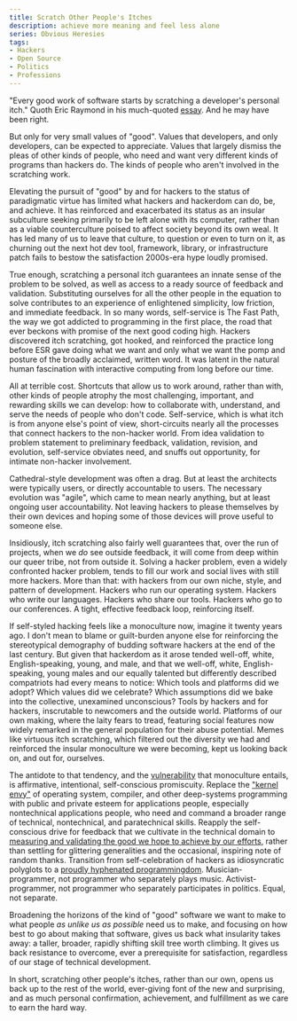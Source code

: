 ```yaml
---
title: Scratch Other People's Itches
description: achieve more meaning and feel less alone
series: Obvious Heresies
tags:
- Hackers
- Open Source
- Politics
- Professions
---
```


"Every good work of software starts by scratching a developer's personal itch."  Quoth Eric Raymond in his much-quoted [essay](http://www.catb.org/esr/writings/homesteading/cathedral-bazaar/ar01s02.html).  And he may have been right.

But only for very small values of "good".  Values that developers, and only developers, can be expected to appreciate.  Values that largely dismiss the pleas of other kinds of people, who need and want very different kinds of programs than hackers do.  The kinds of people who aren't involved in the scratching work.

Elevating the pursuit of "good" by and for hackers to the status of paradigmatic virtue has limited what hackers and hackerdom can do, be, and achieve.  It has reinforced and exacerbated its status as an insular subculture seeking primarily to be left alone with its computer, rather than as a viable counterculture poised to affect society beyond its own weal.  It has led many of us to leave that culture, to question or even to turn on it, as churning out the next hot dev tool, framework, library, or infrastructure patch fails to bestow the satisfaction 2000s-era hype loudly promised.

True enough, scratching a personal itch guarantees an innate sense of the problem to be solved, as well as access to a ready source of feedback and validation.  Substituting ourselves for all the other people in the equation to solve contributes to an experience of enlightened simplicity, low friction, and immediate feedback.  In so many words, self-service is The Fast Path, the way we got addicted to programming in the first place, the road that ever beckons with promise of the next good coding high.  Hackers discovered itch scratching, got hooked, and reinforced the practice long before ESR gave doing what we want and only what we want the pomp and posture of the broadly acclaimed, written word.  It was latent in the natural human fascination with interactive computing from long before our time.

All at terrible cost.  Shortcuts that allow us to work around, rather than with, other kinds of people atrophy the most challenging, important, and rewarding skills we can develop: how to collaborate with, understand, and serve the needs of people who don't code.  Self-service, which is what itch is from anyone else's point of view, short-circuits nearly all the processes that connect hackers to the non-hacker world.  From idea validation to problem statement to preliminary feedback, validation, revision, and evolution, self-service obviates need, and snuffs out opportunity, for intimate non-hacker involvement.

Cathedral-style development was often a drag.  But at least the architects were typically users, or directly accountable to users.  The necessary evolution was "agile", which came to mean nearly anything, but at least ongoing user accountability.  Not leaving hackers to please themselves by their own devices and hoping some of those devices will prove useful to someone else.

Insidiously, itch scratching also fairly well guarantees that, over the run of projects, when we _do_ see outside feedback, it will come from deep within our queer tribe, not from outside it.  Solving a hacker problem, even a widely confronted hacker problem, tends to fill our work and social lives with still more hackers.  More than that: with hackers from our own niche, style, and pattern of development.  Hackers who run our operating system.  Hackers who write our languages.  Hackers who share our tools.  Hackers who go to our conferences.  A tight, effective feedback loop, reinforcing itself.

If self-styled hacking feels like a monoculture now, imagine it twenty years ago.  I don't mean to blame or guilt-burden anyone else for reinforcing the stereotypical demography of budding software hackers at the end of the last century.  But given that hackerdom as it arose tended well-off, white, English-speaking, young, and male, and that we well-off, white, English-speaking, young males and our equally talented but differently described compatriots had every means to notice:  Which tools and platforms did we adopt?  Which values did we celebrate?  Which assumptions did we bake into the collective, unexamined unconscious?  Tools by hackers and for hackers, inscrutable to newcomers and the outside world.  Platforms of our own making, where the laity fears to tread, featuring social features now widely remarked in the general population for their abuse potential.  Memes like virtuous itch scratching, which filtered out the diversity we had and reinforced the insular monoculture we were becoming, kept us looking back on, and out for, ourselves.

The antidote to that tendency, and the [vulnerability](https://en.wikipedia.org/wiki/Monoculture#Risks) that monoculture entails, is affirmative, intentional, self-conscious promiscuity.  Replace the ["kernel envy"](https://en.wikipedia.org/wiki/Physics_envy) of operating system, compiler, and other deep-systems programming with public and private esteem for applications people, especially nontechnical applications people, who need and command a broader range of technical, nontechnical, and paratechnical skills.  Reapply the self-conscious drive for feedback that we cultivate in the technical domain to [measuring and validating the good we hope to achieve by our efforts](https://en.wikipedia.org/wiki/Impact_evaluation), rather than settling for glittering generalities and the occasional, inspiring note of random thanks.  Transition from self-celebration of hackers as idiosyncratic polyglots to a [proudly hyphenated programmingdom](https://en.wikipedia.org/wiki/Hyphenated_American).  Musician-programmer, not programmer who separately plays music.  Activist-programmer, not programmer who separately participates in politics.  Equal, not separate.

Broadening the horizons of the kind of "good" software we want to make to what people _as unlike us as possible_ need us to make, and focusing on how best to go about making that software, gives us back what insularity takes away: a taller, broader, rapidly shifting skill tree worth climbing.  It gives us back resistance to overcome, ever a prerequisite for satisfaction, regardless of our stage of technical development.

In short, scratching other people's itches, rather than our own, opens us back up to the rest of the world, ever-giving font of the new and surprising, and as much personal confirmation, achievement, and fulfillment as we care to earn the hard way.